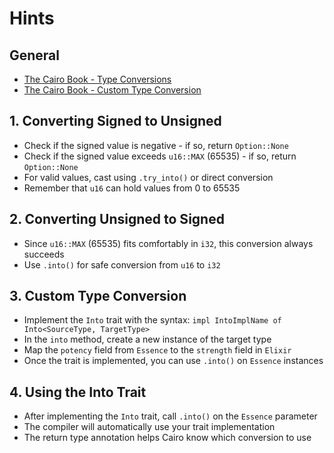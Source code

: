 # Hints

## General

- [The Cairo Book - Type Conversions][tcb-conversions]
- [The Cairo Book - Custom Type Conversion][tcb-ctc]

## 1. Converting Signed to Unsigned

- Check if the signed value is negative - if so, return `Option::None`
- Check if the signed value exceeds `u16::MAX` (65535) - if so, return `Option::None`
- For valid values, cast using `.try_into()` or direct conversion
- Remember that `u16` can hold values from 0 to 65535

## 2. Converting Unsigned to Signed

- Since `u16::MAX` (65535) fits comfortably in `i32`, this conversion always succeeds
- Use `.into()` for safe conversion from `u16` to `i32`

## 3. Custom Type Conversion

- Implement the `Into` trait with the syntax: `impl IntoImplName of Into<SourceType, TargetType>`
- In the `into` method, create a new instance of the target type
- Map the `potency` field from `Essence` to the `strength` field in `Elixir`
- Once the trait is implemented, you can use `.into()` on `Essence` instances

## 4. Using the Into Trait

- After implementing the `Into` trait, call `.into()` on the `Essence` parameter
- The compiler will automatically use your trait implementation
- The return type annotation helps Cairo know which conversion to use

[tcb-conversions]: https://www.starknet.io/cairo-book/ch02-02-data-types.html#type-conversion
[tcb-ctc]: https://www.starknet.io/cairo-book/ch05-02-an-example-program-using-structs.html#conversions-of-custom-types
